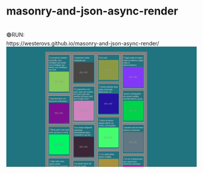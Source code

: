 # masonry-and-json-async-render
<br>
🟢RUN:<br>
https://westerovs.github.io/masonry-and-json-async-render/
<img src="cover.jpg">
